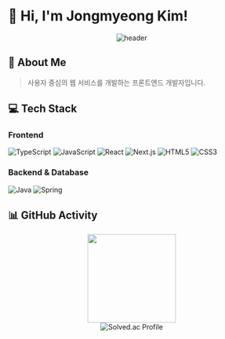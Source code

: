 # 👋 Hi, I'm Jongmyeong Kim!

<div align="center">
  
  ![header](https://capsule-render.vercel.app/api?type=waving&color=gradient&customColorList=0,2,2,5,30&height=200&section=header&text=Frontend%20Developer&fontSize=50&animation=fadeIn&fontAlignY=38&desc=Building%20Interactive%20Web%20Experiences&descAlignY=55&descSize=18)
  
</div>

## 🎯 About Me

> 사용자 중심의 웹 서비스를 개발하는 프론트엔드 개발자입니다.

## 💻 Tech Stack

### Frontend

![TypeScript](https://img.shields.io/badge/TypeScript-007ACC?style=for-the-badge&logo=typescript&logoColor=white)
![JavaScript](https://img.shields.io/badge/JavaScript-F7DF1E?style=for-the-badge&logo=JavaScript&logoColor=white)
![React](https://img.shields.io/badge/React-20232A?style=for-the-badge&logo=react&logoColor=61DAFB)
![Next.js](https://img.shields.io/badge/Next.js-000000?style=for-the-badge&logo=nextdotjs&logoColor=white)
![HTML5](https://img.shields.io/badge/HTML5-E34F26?style=for-the-badge&logo=html5&logoColor=white)
![CSS3](https://img.shields.io/badge/CSS3-1572B6?style=for-the-badge&logo=css3&logoColor=white)

### Backend & Database

![Java](https://img.shields.io/badge/Java-007396?style=for-the-badge&logo=java&logoColor=white)
![Spring](https://img.shields.io/badge/Spring-6DB33F?style=for-the-badge&logo=spring&logoColor=white)

## 📊 GitHub Activity

<div align="center">
  <img height="180em" src="https://github-readme-stats.vercel.app/api?username=jump6746&show_icons=true&theme=react&include_all_commits=true&count_private=true"/>
  <br/>
  <img src="https://mazassumnida.wtf/api/v2/generate_badge?boj=jump6746" alt="Solved.ac Profile" />
</div>
